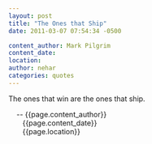 ```yaml
---
layout: post
title: "The Ones that Ship"
date: 2011-03-07 07:54:34 -0500

content_author: Mark Pilgrim
content_date:
location:
author: nehar
categories: quotes
---
```


The ones that win are the ones that ship. <br>


&nbsp;&nbsp;&nbsp;&nbsp;-- {{page.content_author}} <br>
&nbsp;&nbsp;&nbsp;&nbsp;&nbsp;&nbsp;&nbsp;{{page.content_date}} <br>
&nbsp;&nbsp;&nbsp;&nbsp;&nbsp;&nbsp;&nbsp;{{page.location}}
